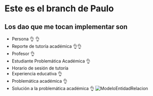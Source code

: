 # Este es el branch de Paulo

## Los dao que me tocan implementar son
+ Persona 👌 👌
+ Reporte de tutoría académica 👌👌
+ Profesor 👌
+ Estudiante Problemática Académica 👌
+ Horario de sesión de tutoría
+ Experiencia educativa 👌
+ Problemática académica 👌
+ Solución a la problemática académica 👌
![ModeloEntidadRelacion](https://user-images.githubusercontent.com/56269540/163893853-79f856d4-2085-4e3d-8dd6-6f806353289b.png)

